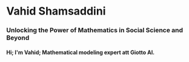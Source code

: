 # Vahid Shamsaddini
### Unlocking the Power of Mathematics in Social Science and Beyond 
#### Hi; I'm Vahid; Mathematical modeling expert att Giotto AI. 
